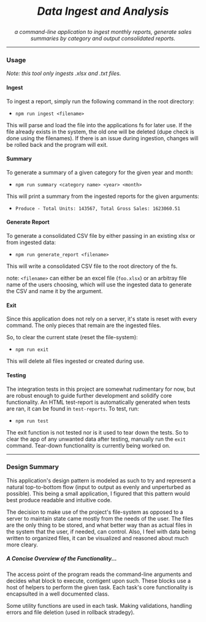 # **_<p align=center>Data Ingest and Analysis</p>_**

_<p align=center>a command-line application to ingest monthly reports, generate sales summaries by category and output consolidated reports.</p>_

---

### Usage

_Note: this tool only ingests .xlsx and .txt files._

#### Ingest

To ingest a report, simply run the following command in the root directory:

- `npm run ingest <filename>`

This will parse and load the file into the applications fs for later use. If the file already exists in the system, the old one will be deleted (dupe check is done using the filenames). If there is an issue during ingestion, changes will be rolled back and the program will exit.

#### Summary

To generate a summary of a given category for the given year and month:

- `npm run summary <category name> <year> <month>`

This will print a summary from the ingested reports for the given arguments:

- `Produce - Total Units: 143567, Total Gross Sales: 1623060.51`


#### Generate Report

To generate a consolidated CSV file by either passing in an existing xlsx or from ingested data:

- `npm run generate_report <filename>`

This will write a consolidated CSV file to the root directory of the fs. 

note: `<filename>` can either be an excel file (`foo.xlsx`) or an arbitray file name of the users choosing, which will use the ingested data to generate the CSV and name it by the argument.

#### Exit

Since this application does not rely on a server, it's state is reset with every command. The only pieces that remain are the ingested files. 

So, to clear the current state (reset the file-system):

- `npm run exit`

This will delete all files ingested or created during use.

#### Testing

The integration tests in this project are somewhat rudimentary for now, but are robust enough to guide further development and solidify core functionality. An HTML test-report is automatically generated when tests are ran, it can be found in `test-reports`. To test, run:

- `npm run test`

The exit function is not tested nor is it used to tear down the tests. So to clear the app of any unwanted data after testing, manually run the `exit` command. Tear-down functionality is currently being worked on.

------------

### Design Summary

This application's design pattern is modeled as such to try and represent a natural top-to-bottom flow (input to output as evenly and unperturbed as possible). This being a small application, I figured that this pattern would best produce readable and intuitive code. 

The decision to make use of the project's file-system as opposed to a server to maintain state came mostly from the needs of the user. The files are the only thing to be stored, and what better way than as actual files in the system that the user, if needed, can control. Also, I feel with data being written to organized files, it can be visualized and reasoned about much more cleary.

##### A Concise Overview of the Functionality...

The access point of the program reads the command-line arguments and decides what block to execute, contigent upon such. These blocks use a host of helpers to perform the given task. Each task's core functionality is encapsulted in a well documented class.

Some utility functions are used in each task. Making validations, handling errors and file deletion (used in rollback stradegy).
